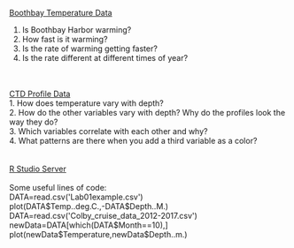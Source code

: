 <!DOCTYPE html>
<html>
    <head>
    </head>
    <body>

<A HREF="https://tuvalabs.com/upload/d/041a45c6c6834afaa5b9f28efe995ac3/">Boothbay Temperature Data</A><BR>
1. Is Boothbay Harbor warming? <BR>
2. How fast is it warming? <BR>
3. Is the rate of warming getting faster? <BR>
4. Is the rate different at different times of year? <BR>
<BR>
<BR>
<a href="https://tuvalabs.com/upload/d/7d9cec72b4af4fcb9b5da32b6314e8c2/">CTD Profile Data</a><br>
1. How does temperature vary with depth?<BR>
2. How do the other variables vary with depth? Why do the profiles look the way they do?<BR>
3. Which variables correlate with each other and why?<BR>
4. What patterns are there when you add a third variable as a color?<BR>
<BR>
<BR>
	<a href="http://rstudio.bigelow.org/">R Studio Server</a><BR>
	<BR>
	Some useful lines of code:<BR>
	DATA=read.csv('Lab01example.csv')<BR>
	plot(DATA$Temp..deg.C.,-DATA$Depth..M.)<BR>
	DATA=read.csv('Colby_cruise_data_2012-2017.csv')<BR>
	newData=DATA[which(DATA$Month==10),]<BR>
	plot(newData$Temperature,newData$Depth..m.)<BR>
	</body>
</html>
